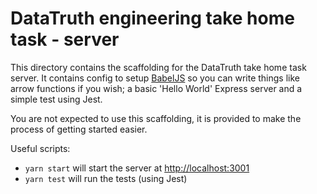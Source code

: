 # DataTruth engineering take home task - server

This directory contains the scaffolding for the DataTruth take home task server. It contains config to setup [BabelJS](https://babeljs.io) so you can write things like arrow functions if you wish; a basic 'Hello World' Express server and a simple test using Jest.

You are not expected to use this scaffolding, it is provided to make the process of getting started easier.

Useful scripts:

- `yarn start` will start the server at [http://localhost:3001](http://localhost:3001)
- `yarn test` will run the tests (using Jest)